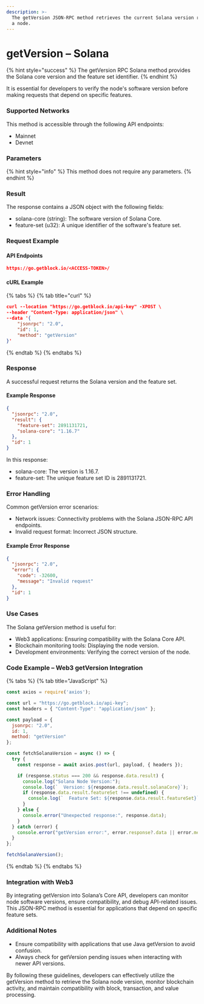 ```yaml
---
description: >-
  The getVersion JSON-RPC method retrieves the current Solana version running on
  a node.
---
```


# getVersion – Solana

{% hint style="success" %}
The getVersion RPC Solana method provides the Solana core version and the feature set identifier.
{% endhint %}

It is essential for developers to verify the node's software version before making requests that depend on specific features.

### Supported Networks

This method is accessible through the following API endpoints:

* Mainnet
* Devnet

### Parameters

{% hint style="info" %}
This method does not require any parameters.
{% endhint %}

### Result

The response contains a JSON object with the following fields:

* solana-core (string): The software version of Solana Core.
* feature-set (u32): A unique identifier of the software's feature set.

### Request Example

#### API Endpoints

```json
https://go.getblock.io/<ACCESS-TOKEN>/
```

#### cURL Example

{% tabs %}
{% tab title="curl" %}
```json
curl --location "https://go.getblock.io/api-key" -XPOST \
--header "Content-Type: application/json" \
--data '{
    "jsonrpc": "2.0",
    "id": 1,
    "method": "getVersion"
}'
```
{% endtab %}
{% endtabs %}

### Response

A successful request returns the Solana version and the feature set.

#### Example Response

```json
{
  "jsonrpc": "2.0",
  "result": {
    "feature-set": 2891131721,
    "solana-core": "1.16.7"
  },
  "id": 1
}
```

In this response:

* solana-core: The version is 1.16.7.
* feature-set: The unique feature set ID is 2891131721.

### Error Handling

Common getVersion error scenarios:

* Network issues: Connectivity problems with the Solana JSON-RPC API endpoints.
* Invalid request format: Incorrect JSON structure.

#### Example Error Response

```json
{
  "jsonrpc": "2.0",
  "error": {
    "code": -32600,
    "message": "Invalid request"
  },
  "id": 1
}
```

### Use Cases

The Solana getVersion method is useful for:

* Web3 applications: Ensuring compatibility with the Solana Core API.
* Blockchain monitoring tools: Displaying the node version.
* Development environments: Verifying the correct version of the node.

### Code Example – Web3 getVersion Integration

{% tabs %}
{% tab title="JavaScript" %}
```javascript
const axios = require('axios');

const url = "https://go.getblock.io/api-key"; 
const headers = { "Content-Type": "application/json" };

const payload = {
  jsonrpc: "2.0",
  id: 1,
  method: "getVersion"
};

const fetchSolanaVersion = async () => {
  try {
    const response = await axios.post(url, payload, { headers });

    if (response.status === 200 && response.data.result) {
      console.log("Solana Node Version:");
      console.log(`  Version: ${response.data.result.solanaCore}`);
      if (response.data.result.featureSet !== undefined) {
        console.log(`  Feature Set: ${response.data.result.featureSet}`);
      }
    } else {
      console.error("Unexpected response:", response.data);
    }
  } catch (error) {
    console.error("getVersion error:", error.response?.data || error.message);
  }
};

fetchSolanaVersion();

```
{% endtab %}
{% endtabs %}

### Integration with Web3

By integrating getVersion into Solana’s Core API, developers can monitor node software versions, ensure compatibility, and debug API-related issues. This JSON-RPC method is essential for applications that depend on specific feature sets.

### Additional Notes

* Ensure compatibility with applications that use Java getVersion to avoid confusion.
* Always check for getVersion pending issues when interacting with newer API versions.

By following these guidelines, developers can effectively utilize the getVersion method to retrieve the Solana node version, monitor blockchain activity, and maintain compatibility with block, transaction, and value processing.
